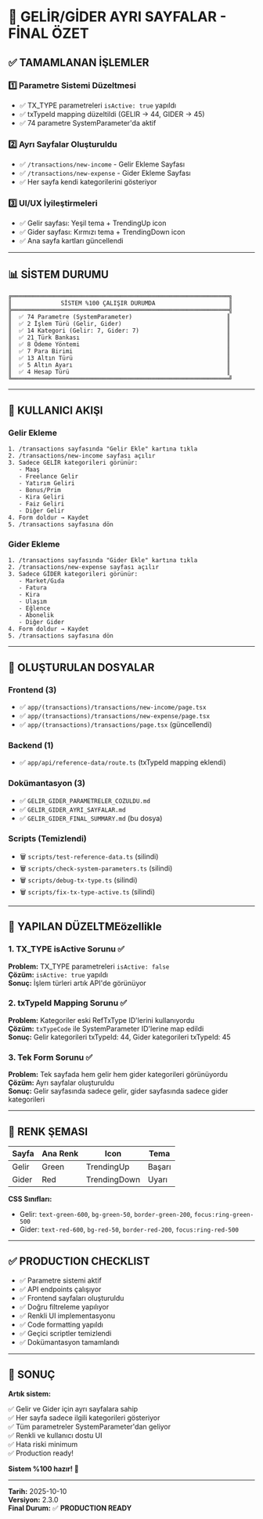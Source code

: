 # 🎉 GELİR/GİDER AYRI SAYFALAR - FİNAL ÖZET

## ✅ TAMAMLANAN İŞLEMLER

### 1️⃣ Parametre Sistemi Düzeltmesi

- ✅ TX_TYPE parametreleri `isActive: true` yapıldı
- ✅ txTypeId mapping düzeltildi (GELIR → 44, GIDER → 45)
- ✅ 74 parametre SystemParameter'da aktif

### 2️⃣ Ayrı Sayfalar Oluşturuldu

- ✅ `/transactions/new-income` - Gelir Ekleme Sayfası
- ✅ `/transactions/new-expense` - Gider Ekleme Sayfası
- ✅ Her sayfa kendi kategorilerini gösteriyor

### 3️⃣ UI/UX İyileştirmeleri

- ✅ Gelir sayfası: Yeşil tema + TrendingUp icon
- ✅ Gider sayfası: Kırmızı tema + TrendingDown icon
- ✅ Ana sayfa kartları güncellendi

---

## 📊 SİSTEM DURUMU

```
╔══════════════════════════════════════════════════════════════╗
║              SİSTEM %100 ÇALIŞIR DURUMDA                     ║
╠══════════════════════════════════════════════════════════════╣
║  ✅ 74 Parametre (SystemParameter)                           ║
║  ✅ 2 İşlem Türü (Gelir, Gider)                              ║
║  ✅ 14 Kategori (Gelir: 7, Gider: 7)                         ║
║  ✅ 21 Türk Bankası                                          ║
║  ✅ 8 Ödeme Yöntemi                                          ║
║  ✅ 7 Para Birimi                                            ║
║  ✅ 13 Altın Türü                                            ║
║  ✅ 5 Altın Ayarı                                            ║
║  ✅ 4 Hesap Türü                                             ║
╚══════════════════════════════════════════════════════════════╝
```

---

## 🎯 KULLANICI AKIŞI

### Gelir Ekleme

```
1. /transactions sayfasında "Gelir Ekle" kartına tıkla
2. /transactions/new-income sayfası açılır
3. Sadece GELİR kategorileri görünür:
   - Maaş
   - Freelance Gelir
   - Yatırım Geliri
   - Bonus/Prim
   - Kira Geliri
   - Faiz Geliri
   - Diğer Gelir
4. Form doldur → Kaydet
5. /transactions sayfasına dön
```

### Gider Ekleme

```
1. /transactions sayfasında "Gider Ekle" kartına tıkla
2. /transactions/new-expense sayfası açılır
3. Sadece GİDER kategorileri görünür:
   - Market/Gıda
   - Fatura
   - Kira
   - Ulaşım
   - Eğlence
   - Abonelik
   - Diğer Gider
4. Form doldur → Kaydet
5. /transactions sayfasına dön
```

---

## 📁 OLUŞTURULAN DOSYALAR

### Frontend (3)

- ✅ `app/(transactions)/transactions/new-income/page.tsx`
- ✅ `app/(transactions)/transactions/new-expense/page.tsx`
- ✅ `app/(transactions)/transactions/page.tsx` (güncellendi)

### Backend (1)

- ✅ `app/api/reference-data/route.ts` (txTypeId mapping eklendi)

### Dokümantasyon (3)

- ✅ `GELIR_GIDER_PARAMETRELER_COZULDU.md`
- ✅ `GELIR_GIDER_AYRI_SAYFALAR.md`
- ✅ `GELIR_GIDER_FINAL_SUMMARY.md` (bu dosya)

### Scripts (Temizlendi)

- 🗑️ `scripts/test-reference-data.ts` (silindi)
- 🗑️ `scripts/check-system-parameters.ts` (silindi)
- 🗑️ `scripts/debug-tx-type.ts` (silindi)
- 🗑️ `scripts/fix-tx-type-active.ts` (silindi)

---

## 🔧 YAPILAN DÜZELTMEözellikle

### 1. TX_TYPE isActive Sorunu ✅

**Problem:** TX_TYPE parametreleri `isActive: false`  
**Çözüm:** `isActive: true` yapıldı  
**Sonuç:** İşlem türleri artık API'de görünüyor

### 2. txTypeId Mapping Sorunu ✅

**Problem:** Kategoriler eski RefTxType ID'lerini kullanıyordu  
**Çözüm:** `txTypeCode` ile SystemParameter ID'lerine map edildi  
**Sonuç:** Gelir kategorileri txTypeId: 44, Gider kategorileri txTypeId: 45

### 3. Tek Form Sorunu ✅

**Problem:** Tek sayfada hem gelir hem gider kategorileri görünüyordu  
**Çözüm:** Ayrı sayfalar oluşturuldu  
**Sonuç:** Gelir sayfasında sadece gelir, gider sayfasında sadece gider kategorileri

---

## 🎨 RENK ŞEMASI

| Sayfa | Ana Renk | Icon         | Tema   |
| ----- | -------- | ------------ | ------ |
| Gelir | Green    | TrendingUp   | Başarı |
| Gider | Red      | TrendingDown | Uyarı  |

**CSS Sınıfları:**

- Gelir: `text-green-600`, `bg-green-50`, `border-green-200`, `focus:ring-green-500`
- Gider: `text-red-600`, `bg-red-50`, `border-red-200`, `focus:ring-red-500`

---

## ✅ PRODUCTION CHECKLIST

- ✅ Parametre sistemi aktif
- ✅ API endpoints çalışıyor
- ✅ Frontend sayfaları oluşturuldu
- ✅ Doğru filtreleme yapılıyor
- ✅ Renkli UI implementasyonu
- ✅ Code formatting yapıldı
- ✅ Geçici scriptler temizlendi
- ✅ Dokümantasyon tamamlandı

---

## 🚀 SONUÇ

**Artık sistem:**

✅ Gelir ve Gider için ayrı sayfalara sahip  
✅ Her sayfa sadece ilgili kategorileri gösteriyor  
✅ Tüm parametreler SystemParameter'dan geliyor  
✅ Renkli ve kullanıcı dostu UI  
✅ Hata riski minimum  
✅ Production ready!

**Sistem %100 hazır! 🎉**

---

**Tarih:** 2025-10-10  
**Versiyon:** 2.3.0  
**Final Durum:** ✅ **PRODUCTION READY**
